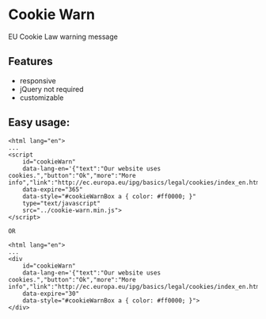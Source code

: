 Cookie Warn
=============
EU Cookie Law warning message

Features
--------

- responsive
- jQuery not required
- customizable

Easy usage:
-----------

```
<html lang="en">
...
<script
    id="cookieWarn"
    data-lang-en='{"text":"Our website uses cookies.","button":"Ok","more":"More info","link":"http://ec.europa.eu/ipg/basics/legal/cookies/index_en.htm"}'    
    data-expire="365"
    data-style="#cookieWarnBox a { color: #ff0000; }"
    type="text/javascript"
    src="../cookie-warn.min.js">
</script>

OR

<html lang="en">
...
<div
    id="cookieWarn"
    data-lang-en='{"text":"Our website uses cookies.","button":"Ok","more":"More info","link":"http://ec.europa.eu/ipg/basics/legal/cookies/index_en.htm"}'    
    data-expire="30"
    data-style="#cookieWarnBox a { color: #ff0000; }">
</div>

```
